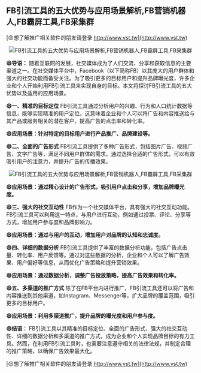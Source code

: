 ## **FB引流工具的五大优势与应用场景解析,FB营销机器人,FB霸屏工具,FB采集群**

[😍想了解推广相关软件的朋友请登录 http://www.vst.tw](http://www.vst.tw)

 <center><img src="https://vst.tw/MP4/tuiguang/png/4.png" alt="FB引流工具的五大优势与应用场景解析,FB营销机器人,FB霸屏工具,FB采集群"></center>

**😄导语：**
随着互联网的发展，社交媒体成为了人们交流、分享和获取信息的主要渠道之一。在社交媒体平台中，Facebook（以下简称FB）以其庞大的用户群体和强大的社交功能而备受关注。为了吸引更多的目标用户和提升品牌曝光度，许多企业和个人开始利用FB引流工具来实现自身的目标。本文将探讨FB引流工具的五大优势以及适用的应用场景。

**😄一、精准的目标定位**
FB引流工具通过分析用户的兴趣、行为和人口统计数据等信息，能够实现精准的用户定位。这意味着企业和个人可以将广告和内容推送给与其产品或服务相关的潜在客户，提高广告的点击率和转化率。

**😄应用场景：针对特定的目标用户进行产品推广、品牌建设等。**

**😄二、全面的广告形式**
FB引流工具提供了多种广告形式，包括图片广告、视频广告、文字广告等，满足不同用户群体的需求。通过选择合适的广告形式，可以有效吸引用户的注意力，并提升广告的传播效果。

 <center><img src="https://vst.tw/MP4/tuiguang/png/7.png" alt="FB引流工具的五大优势与应用场景解析,FB营销机器人,FB霸屏工具,FB采集群"></center>

**😄应用场景：通过精心设计的广告形式，吸引用户点击和分享，增加品牌曝光度。**

**😄三、强大的社交互动性**
FB作为一个社交媒体平台，具有强大的社交互动功能。FB引流工具可以利用这一特点，与用户进行互动，例如通过投票、评论、分享等方式，增加用户参与度和品牌影响力。

**😄应用场景：通过与用户的互动，增加用户对品牌的认知和忠诚度。**

**😄四、详细的数据分析**
FB引流工具提供了丰富的数据分析功能，包括广告点击量、转化率、用户反馈等。通过对这些数据的分析，企业和个人可以了解广告效果、用户偏好等信息，从而优化广告策略和提升营销效果。

**😄应用场景：通过数据分析，调整广告投放策略，提高广告效果和转化率。**

**😄五、多渠道的推广方式**
除了在FB平台内进行推广，FB引流工具还可以将广告和内容推送到其他渠道，如Instagram、Messenger等，扩大品牌的覆盖范围，吸引更多的目标用户。

**😄应用场景：利用多渠道推广，提升品牌的曝光度和用户参与度。**

**😄结语：**
FB引流工具以其精准的目标定位、全面的广告形式、强大的社交互动性、详细的数据分析和多渠道的推广方式，成为企业和个人实现品牌目标的有力工具。然而，在利用FB引流工具时，也需要注意遵守相关的法律法规，并制定合理的推广策略，以确保广告效果最大化。

[😍想了解推广相关软件的朋友请登录 http://www.vst.tw](http://www.vst.tw)



